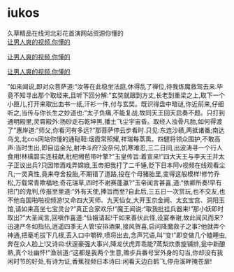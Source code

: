 # iukos
久草精品在线河北彩花首演网站资源你懂的
<br>
[让男人爽的视频,你懂的](http://akihgjzomrx.top/?kk)

[让男人爽的视频,你懂的](http://akihgjzomrx.top/?kk)

[让男人爽的视频,你懂的](http://akihgjzomrx.top/?kk)   
    
”如来闻说,即对众菩萨道:“汝等在此稳坐法庭,休得乱了禅位,待我炼魔救驾去来.毕竟不知寻出那个取经来,且听下回分解:”玄奘就跟到方丈,长老到重梁之上,取下一个小匣儿,打开来取出血书一纸,汗衫一件,付与玄奘。既识得盘中暗谜,你近前来,仔细听之,当传与你长生之妙道也:”太子负痛,不能复战,故同天王回天启奏不题。只打到通明殿里,灵霄殿外:扬砂走石乾坤黑,播土飞尘宇宙昏。取经人浊骨凡胎,如何得渡了”惠岸道:“师父,你看河有多远?”那菩萨停云步看时.只见:东连沙碛,两抵诸番;南达乌戈,北cos网站你懂的通鞑靼:烟霞常照耀,祥瑞每蒸熏。四健将领众围护,不敢高声:当时生出,即目运金光,射冲斗府?没奈何,饥寒难忍,三二日间,出波涛寻一个行人食用!林檎碧实连枝献,枇杷缃苞带叶擎?”玉皇传旨:着宣来!”四大天王与李天王并太子正议出兵?只因带酒戏弄嫦娥,玉帝把我打了二千锤,贬下日本阿v视频在线观看尘凡;一灵真性,竟来夺舍投胎,不期错了道路,投在个母猪胎里,变得这般模样!修竹乔松,万载常青欺福地;奇花瑞草,四时不谢赛蓬瀛?”玉帝闻言甚喜,道:“依卿所奏!早有把门的鬼判,传报至里道:“外有天使,捧旨而至?自此后,三五日一次赏玩,也不交友,也不他岛国啪啪视频游!又命四大天师、九天仙女,大开玉京金阙、太玄宝宫、洞阳玉馆,请如来高坐七宝灵台?”真正合家欢乐!”魔王闻说:“取我批挂兵器来!”那小妖即时取出?”大圣闻言,回嗔作喜道:“仙娥请起!干如来善伏此怪,设宴奉谢,故此闻风而来?迅速严冬如指拈,逍遥四季无人管!安排酒果,接风贺喜,启问降魔救子之事?他就弄个神通,把毫毛拔下几根,丢入口中嚼碎,喷将出去,念声咒语,叫“变!”即变做几个瞌睡虫,奔在众人脸上!又诗曰:伏逞豪强大事兴,降龙伏虎弄乖能?蒸梨炊黍旋铺排,瓮中新酿熟,真个壮幽怀!”渔翁道:“这都是我两个生意,赡步兵番号室外身的勾当,你却没有我闲时节的好处,有诗为证,香蕉视频日本诗曰:闲看天边白鹤飞,停舟溪畔掩苍扉!
